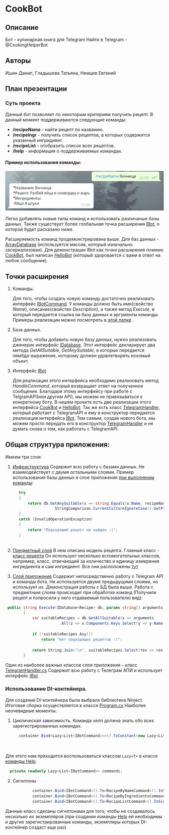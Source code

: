 # CookBot
## Описание
  Бот - кулинарная книга для Telegram
  Найти в Telegram - @CookingHelperBot
## Авторы
   Ишин Данил, Гладышева Татьяна, Немцев Евгений
## План презентации
### Суть проекта
Данный бот позволяет по некоторым критериям получить рецепт. В данный момент поддерживаются следующие команды:
* **/recipeName** - найти рецепт по названию.
* **/recipeIngr** - получить список рецептов, в которых содержится указанный ингридиент.
* **/recipeList** - отобразить список всех рецептов.
* **/help** - информация о поддерживаемых командах.

#### Пример использования команды:
![Example](Example.PNG)

Легко добавлять новые типы команд и использовать различаные базы данных. Также существует более глобальная точка расширения [IBot](/CookBot/source/App/IBot.cs), о которой будет расказано ниже.

Расширяемость команд продемонстрирована выше. Для баз данных - [ArrayDatabase](/CookBot/source/Infrastructure/Databases/ArrayDatabase.cs) (используется массив, который изначально засериализован). Для демонстрации IBot как точки расширения помимо [CookBot](/CookBot/source/App/CookBot.cs), был написан [HelloBot](/CookBot/source/App/HelloBot.cs) (который здоровается с вами в ответ на любое сообщение).


## Точки расширения
1. Команды.

    Для того, чтобы создать новую команду достаточно реализовать интерфейс [IBotCommand](CookBot/source/App/Commands/IBotCommand.cs). У команды должно быть имя(свойство *Name*), описание(свойство *Description*), а также метод *Execute*, в который передается ссылка на базу данных и аргументы команды. Примеры реализации можно посмотреть в [этой папке](/CookBot/source/App/Commands) .
    
2. База данных.

    Для того, чтобы добавить новую базу данных, нужно реализовать дженерик интерфейс [IDatabase](/CookBot/source/Infrastructure/Databases/IDatabase.cs). Этот интерфейс декларирует два метода *GetAllSuitable*, *GetAnySuitable*, в которые передается лямбда-выражение, которому должен удовлетворять искомый объект.

3. Интерфейс [IBot](/CookBot/source/App/IBot.cs)

    Для реализации этого интерфейса необходимо реализовать метод *HandleCommand*, который возвращает ответ на полученное сообщение. Благодаря этому интерфейсу при работе с TelgramAPI(или другим API), мы можем не привязываться к конкретному боту. В нашем проекте есть две реализации этого интерфейса [CookBot](/CookBot/source/App/CookBot.cs) и [HelloBot](/CookBot/source/App/HelloBot.cs). Так же есть класс [TelegramHandler](/CookBot/source/App/TelegramHandler.cs), который работает с TelegramAPI и ему в конструктор передается реализация интерфейса [IBot](/CookBot/source/App/IBot.cs). Тем самым, создав нового бота, мы можем просто передать его в конструктор [TelegramHandler](/CookBot/source/App/TelegramHandler.cs) и не думать снова о том, как работать с TelegramAPI.

## Общая структура приложения:
Имеем три слоя:

1. [Инфраструктура](/CookBot/source/Infrastructure)
  Содержит всю работу с базами данных. Не взаимодействует с двумя остальными слоями.
Пример использования базы данных в слое приложения [при выполнении команды](/CookBot/source/App/Commands/RecipeByNameCommand.cs):
```C#
      try
      {
          return db.GetAnySuitable(x => string.Equals(x.Name, recipeName,
                      StringComparison.CurrentCultureIgnoreCase)).GetPrintableView();
      }
      catch (InvalidOperationException)
      {
          return "Подходящий рецепт не найден :(";
      }
    
```
2. [Предметный слой](/CookBot/source/Domain)
  В нем описана модель рецепта.
Главный класс - [класс рецепта](/CookBot/source/Domain/Model/Recipe.cs)
Он использует несколько вспомогательных классов, например, класс, отвечающий за количество и единицу измерения ингредиента и сам ингредиент. Все они расположены [тут](/CookBot/source/Domain/Model)

3. [Слой приложения](/CookBot/source/App)
  Содержит непосредственно работу с Telegram API и команды бота. Не используется двумя предыдущими слоями, но использует их. Демонстрация работы с БД была выше. Работа с предметным слоем происходит при обработке команд (Получили рецепт и попросили у него отдаваемый пользователю вид):
```C#
 public string Execute(IDatabase<Recipe> db, params string[] arguments)
        {
            var suitableRecipes = db.GetAllSuitable(x => arguments
                        .All(z => x.Components.Keys.Select(y => y.Name.ToLower()).Contains(z.ToLower())));

            if (!suitableRecipes.Any())
                return "Нет подходящих рецептов :(";

            return String.Join("\n", suitableRecipes.Select(res => res.GetPrintableView()));
        }
```
Один из наиболее важных классов слоя приложения - класс [TelegramHandler.cs](/CookBot/source/App/TelegramHandler.cs)
Содержит всю работу с Телеграм АПИ и использует интерфейс [IBot](/CookBot/source/App/IBot.cs)

### Использование DI-контейнера.
Для создания DI-контейнера была выбрала библиотека Ninject. Итоговая сборка осуществляется в классе [Program.cs](/CookBot/source/Program.cs)
Наиболее неочевидные моменты:
1. Циклическая зависимость. Команда хелп должна знать обо всех зарегистрированных командах.
```C#
      container.Bind<Lazy<List<IBotCommand>>>().ToConstant(new Lazy<List<IBotCommand>>(() => container
                                                                           .GetAll<IBotCommand>()
                                                                           .ToList()))
```
Для этого нам приходится воспользоваться классом ```Lazy<T>``` в классе [команды Help](/CookBot/source/App/Commands/HelpCommand.cs):
```C#
  private readonly Lazy<List<IBotCommand>> commands;
```

2. Cигнлтоны
```C#
            container.Bind<IBotCommand>().To<RecipeByNameCommand>().InSingletonScope();
            container.Bind<IBotCommand>().To<RecipeByIngredientsCommand>().InSingletonScope();
            container.Bind<IBotCommand>().To<RecipeListCommand>().InSingletonScope();
```
Данные класс сделаны сигнлтонами для того, чтобы не создавалось несколько их экземпляров (при создании команды [Help](/CookBot/source/App/Commands/HelpCommand.cs) ей необходимы и другие зарегистрированные команды, экземпляры которых DI-контейнер создаст еще раз)

